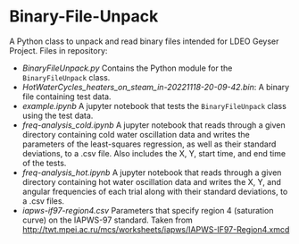 # Binary-File-Unpack
A Python class to unpack and read binary files intended for LDEO Geyser Project.
Files in repository:
  * *BinaryFileUnpack.py* Contains the Python module for the <code>BinaryFileUnpack</code> class.
  * *HotWaterCycles_heaters_on_steam_in-20221118-20-09-42.bin*: A binary file containing test data.
  * *example.ipynb* A jupyter notebook that tests the <code>BinaryFileUnpack</code> class using the test data.
  * *freq-analysis_cold.ipynb* A jupyter notebook that reads through a given directory containing cold water oscillation data and writes the parameters of the least-squares regression, as well as their standard deviations, to a .csv file. Also includes the X, Y, start time, and end time of the tests.
   * *freq-analysis_hot.ipynb* A jupyter notebook that reads through a given directory containing hot water oscillation data and writes the X, Y, and angular frequencies of each trial along with their standard deviations, to a .csv files.
   * *iapws-if97-region4.csv* Parameters that specify region 4 (saturation curve) on the IAPWS-97 standard. Taken from http://twt.mpei.ac.ru/mcs/worksheets/iapws/IAPWS-IF97-Region4.xmcd
